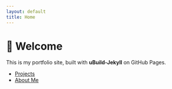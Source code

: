 ```yaml
---
layout: default
title: Home
---
```


# 👋 Welcome
This is my portfolio site, built with **uBuild-Jekyll** on GitHub Pages.

- [Projects](projects.md)
- [About Me](about.md)